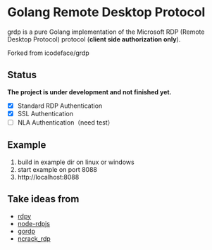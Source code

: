 # Golang Remote Desktop Protocol

grdp is a pure Golang implementation of the Microsoft RDP (Remote Desktop Protocol) protocol (**client side authorization only**).

Forked from icodeface/grdp

## Status

**The project is under development and not finished yet.**

* [x] Standard RDP Authentication
* [x] SSL Authentication
* [ ] NLA Authentication（need test）

## Example

1. build in example dir on linux or windows
2. start example on port 8088
3. http://localhost:8088

## Take ideas from

* [rdpy](https://github.com/citronneur/rdpy)
* [node-rdpjs](https://github.com/citronneur/node-rdpjs)
* [gordp](https://github.com/Madnikulin50/gordp)
* [ncrack_rdp](https://github.com/nmap/ncrack/blob/master/modules/ncrack_rdp.cc)